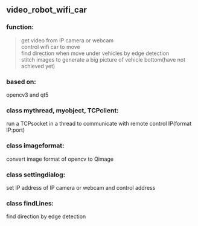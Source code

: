 ## video_robot_wifi_car
### function:  
> get video from IP camera or webcam  
> control wifi car to move  
> find direction when move under vehicles by edge detection  
stitch images to generate a big picture of vehicle bottom(have not achieved yet)  
  
### based on:   
  opencv3 and qt5  
    
### class mythread, myobject, TCPclient:  
  run a TCPsocket in a thread to communicate with remote control IP(format IP:port)  
  
### class imageformat:   
  convert image format of opencv to Qimage  
  
### class settingdialog:  
  set IP address of IP camera or webcam and control address  
  
### class findLines:  
  find direction by edge detection
